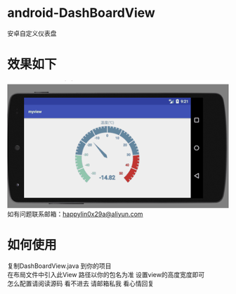 # android-DashBoardView
安卓自定义仪表盘
# 效果如下
![](仪表盘.gif)    
如有问题联系邮箱：happylin0x29a@aliyun.com
# 如何使用
复制DashBoardView.java 到你的项目  
在布局文件中引入此View 路径以你的包名为准 设置view的高度宽度即可    
怎么配置请阅读源码 看不进去 请邮箱私我 看心情回复
